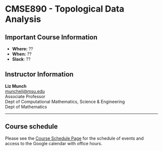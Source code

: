 # CMSE890 - Topological Data Analysis

<!-- ```{warning}
If you have found this website before the semester has begun, it is still a work in progress! Trust nothing yet!
``` -->

## Important Course Information

- **Where:** ??
- **When:** ??
- **Slack**: ?? 
<!-- - [cmse-courses.slack.com](https://cmse-courses.slack.com),  [#cmse381-f24 channel](https://cmse-courses.slack.com/archives/C07CX0QTRAN) -->

## Instructor Information

**Liz Munch**\
[muncheli@msu.edu](mailto:muncheli@msu.edu)\
Associate Professor\
Dept of Computational Mathematics, Science & Engineering\
Dept of Mathematics



---

## Course schedule

Please see the [Course Schedule Page](Course_Info/Schedule.md) for the schedule of events and access to the Google calendar with office hours.
